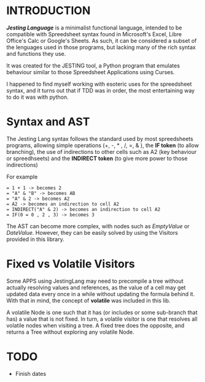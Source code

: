 # INTRODUCTION

***Jesting Language*** is a minimalist functional language, 
intended to be compatible with Spreedsheet syntax found 
in Microsoft's Excel, Libre Office's Calc or Google's 
Sheets. As such, it can be considered a subset of the 
lenguages used in those programs, but lacking many of the 
rich syntax and functions they use.

It was created for the JESTING tool, a Python program 
that emulates behaviour similar to those Spreedsheet 
Applications using Curses.

I happened to find myself working with esoteric uses for the 
spreedsheet syntax, and it turns out that if TDD was in order,
the most entertaining way to do it was with python.

# Syntax and AST

The Jesting Lang syntax follows the standard used by most
spreedsheets programs, allowing simple operations (+, -, *
, /, =, & ), the **IF token** (to allow branching), the use of 
indirections to other cells such as A2 (key behaviour or
spreedhseets) and the **INDIRECT token** (to give more power to 
those indirections)

For example

    = 1 + 1 -> becomes 2
    = "A" & "B" -> becomes AB
    = "A" & 2 -> becomes A2
    = A2 -> becomes an indirection to cell A2
    = INDIRECT("A" & 2) -> becomes an indirection to cell A2
    = IF(0 = 0 , 2 , 3) -> becomes 3

The AST can become more complex, with nodes such as 
*EmptyValue* or *DateValue*. However, they can be easily
solved by using the Visitors provided in this library.

# Fixed vs Volatile Visitors

Some APPS using JestingLang may need to precompile a tree 
without actually resolving values and references, as the 
value of a cell may get updated data every once in a while 
without updating the formula behind it. With that in mind,
the concept of **volatile** was included in this lib. 

A volatile Node is one such that it has (or includes or some 
sub-branch that has) a value that is not fixed. In turn, a 
volatile visitor is one that resolves all volatile nodes 
when visiting a tree. A fixed tree does the opposite, and 
returns a Tree without exploring any volatile Node. 

# TODO

* Finish dates